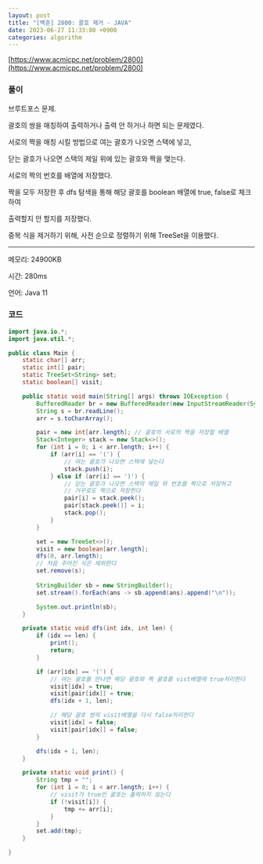 ```yaml
---
layout: post
title: "[백준] 2800: 괄호 제거 - JAVA"
date: 2023-06-27 11:33:00 +0900
categories: algorithm
---
```


[https://www.acmicpc.net/problem/2800](https://www.acmicpc.net/problem/2800)

### 풀이

브루트포스 문제.

괄호의 쌍을 매칭하여 출력하거나 출력 안 하거나 하면 되는 문제였다.

서로의 짝을 매칭 시킬 방법으로 여는 괄호가 나오면 스택에 넣고,

닫는 괄호가 나오면 스택의 제일 위에 있는 괄호와 짝을 맺는다.

서로의 짝의 번호를 배열에 저장했다.

짝을 모두 저장한 후 dfs 탐색을 통해 해당 괄호를 boolean 배열에 true, false로 체크하여

출력할지 안 할지를 저장했다.

중복 식을 제거하기 위해, 사전 순으로 정렬하기 위해 TreeSet을 이용했다.

---

메모리: 24900KB

시간: 280ms

언어: Java 11

### 코드

```java
import java.io.*;
import java.util.*;

public class Main {
    static char[] arr;
    static int[] pair;
    static TreeSet<String> set;
    static boolean[] visit;

    public static void main(String[] args) throws IOException {
        BufferedReader br = new BufferedReader(new InputStreamReader(System.in));
        String s = br.readLine();
        arr = s.toCharArray();

        pair = new int[arr.length]; // 괄호의 서로의 짝을 저장할 배열
        Stack<Integer> stack = new Stack<>();
        for (int i = 0; i < arr.length; i++) {
            if (arr[i] == '(') {
                // 여는 괄호가 나오면 스택에 넣는다
                stack.push(i);
            } else if (arr[i] == ')') {
                // 닫는 괄호가 나오면 스택의 제일 위 번호를 짝으로 저장하고
                // 거꾸로도 짝으로 저장한다
                pair[i] = stack.peek();
                pair[stack.peek()] = i;
                stack.pop();
            }
        }

        set = new TreeSet<>();
        visit = new boolean[arr.length];
        dfs(0, arr.length);
        // 처음 주어진 식은 제외한다
        set.remove(s);
        
        StringBuilder sb = new StringBuilder();
        set.stream().forEach(ans -> sb.append(ans).append("\n"));

        System.out.println(sb);
    }

    private static void dfs(int idx, int len) {
        if (idx == len) {
            print();
            return;
        }

        if (arr[idx] == '(') {
            // 여는 괄호를 만나면 해당 괄호와 짝 괄호를 vist배열에 true처리한다
            visit[idx] = true;
            visit[pair[idx]] = true;
            dfs(idx + 1, len);

            // 해당 괄호 쌍의 visit배열을 다시 false처리한다
            visit[idx] = false;
            visit[pair[idx]] = false;
        }

        dfs(idx + 1, len);
    }

    private static void print() {
        String tmp = "";
        for (int i = 0; i < arr.length; i++) {
            // visit가 true인 괄호는 출력하지 않는다
            if (!visit[i]) {
                tmp += arr[i];
            }
        }
        set.add(tmp);
    }

}
```
